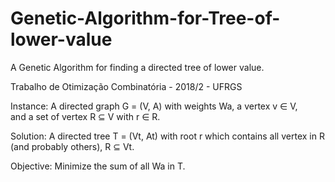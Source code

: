 # Genetic-Algorithm-for-Tree-of-lower-value
A Genetic Algorithm for finding a directed tree of lower value.


Trabalho de Otimização Combinatória - 2018/2 - UFRGS


Instance:
A directed graph G = (V, A)  with weights Wa,  a vertex v ∈ V,  
and a set of vertex R ⊆ V with r ∈ R.

Solution:
A directed tree T = (Vt, At) with root r which contains all vertex
in R (and probably others), R ⊆ Vt.

Objective:
Minimize the sum of all Wa in T.
